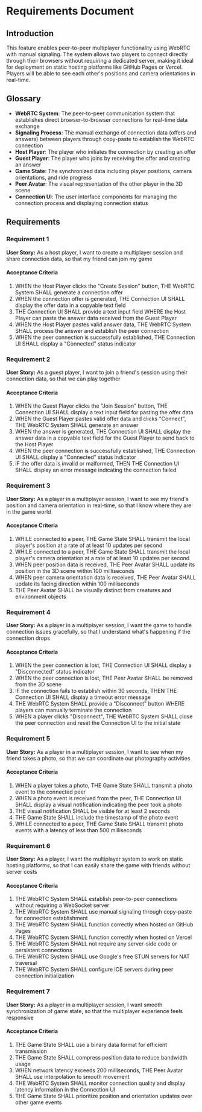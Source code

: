# Requirements Document

## Introduction

This feature enables peer-to-peer multiplayer functionality using WebRTC with manual signaling. The system allows two players to connect directly through their browsers without requiring a dedicated server, making it ideal for deployment on static hosting platforms like GitHub Pages or Vercel. Players will be able to see each other's positions and camera orientations in real-time.

## Glossary

- **WebRTC System**: The peer-to-peer communication system that establishes direct browser-to-browser connections for real-time data exchange
- **Signaling Process**: The manual exchange of connection data (offers and answers) between players through copy-paste to establish the WebRTC connection
- **Host Player**: The player who initiates the connection by creating an offer
- **Guest Player**: The player who joins by receiving the offer and creating an answer
- **Game State**: The synchronized data including player positions, camera orientations, and ride progress
- **Peer Avatar**: The visual representation of the other player in the 3D scene
- **Connection UI**: The user interface components for managing the connection process and displaying connection status

## Requirements

### Requirement 1

**User Story:** As a host player, I want to create a multiplayer session and share connection data, so that my friend can join my game

#### Acceptance Criteria

1. WHEN the Host Player clicks the "Create Session" button, THE WebRTC System SHALL generate a connection offer
2. WHEN the connection offer is generated, THE Connection UI SHALL display the offer data in a copyable text field
3. THE Connection UI SHALL provide a text input field WHERE the Host Player can paste the answer data received from the Guest Player
4. WHEN the Host Player pastes valid answer data, THE WebRTC System SHALL process the answer and establish the peer connection
5. WHEN the peer connection is successfully established, THE Connection UI SHALL display a "Connected" status indicator

### Requirement 2

**User Story:** As a guest player, I want to join a friend's session using their connection data, so that we can play together

#### Acceptance Criteria

1. WHEN the Guest Player clicks the "Join Session" button, THE Connection UI SHALL display a text input field for pasting the offer data
2. WHEN the Guest Player pastes valid offer data and clicks "Connect", THE WebRTC System SHALL generate an answer
3. WHEN the answer is generated, THE Connection UI SHALL display the answer data in a copyable text field for the Guest Player to send back to the Host Player
4. WHEN the peer connection is successfully established, THE Connection UI SHALL display a "Connected" status indicator
5. IF the offer data is invalid or malformed, THEN THE Connection UI SHALL display an error message indicating the connection failed

### Requirement 3

**User Story:** As a player in a multiplayer session, I want to see my friend's position and camera orientation in real-time, so that I know where they are in the game world

#### Acceptance Criteria

1. WHILE connected to a peer, THE Game State SHALL transmit the local player's position at a rate of at least 10 updates per second
2. WHILE connected to a peer, THE Game State SHALL transmit the local player's camera orientation at a rate of at least 10 updates per second
3. WHEN peer position data is received, THE Peer Avatar SHALL update its position in the 3D scene within 100 milliseconds
4. WHEN peer camera orientation data is received, THE Peer Avatar SHALL update its facing direction within 100 milliseconds
5. THE Peer Avatar SHALL be visually distinct from creatures and environment objects

### Requirement 4

**User Story:** As a player in a multiplayer session, I want the game to handle connection issues gracefully, so that I understand what's happening if the connection drops

#### Acceptance Criteria

1. WHEN the peer connection is lost, THE Connection UI SHALL display a "Disconnected" status indicator
2. WHEN the peer connection is lost, THE Peer Avatar SHALL be removed from the 3D scene
3. IF the connection fails to establish within 30 seconds, THEN THE Connection UI SHALL display a timeout error message
4. THE WebRTC System SHALL provide a "Disconnect" button WHERE players can manually terminate the connection
5. WHEN a player clicks "Disconnect", THE WebRTC System SHALL close the peer connection and reset the Connection UI to the initial state

### Requirement 5

**User Story:** As a player in a multiplayer session, I want to see when my friend takes a photo, so that we can coordinate our photography activities

#### Acceptance Criteria

1. WHEN a player takes a photo, THE Game State SHALL transmit a photo event to the connected peer
2. WHEN a photo event is received from the peer, THE Connection UI SHALL display a visual notification indicating the peer took a photo
3. THE visual notification SHALL be visible for at least 2 seconds
4. THE Game State SHALL include the timestamp of the photo event
5. WHILE connected to a peer, THE Game State SHALL transmit photo events with a latency of less than 500 milliseconds

### Requirement 6

**User Story:** As a player, I want the multiplayer system to work on static hosting platforms, so that I can easily share the game with friends without server costs

#### Acceptance Criteria

1. THE WebRTC System SHALL establish peer-to-peer connections without requiring a WebSocket server
2. THE WebRTC System SHALL use manual signaling through copy-paste for connection establishment
3. THE WebRTC System SHALL function correctly when hosted on GitHub Pages
4. THE WebRTC System SHALL function correctly when hosted on Vercel
5. THE WebRTC System SHALL not require any server-side code or persistent connections
6. THE WebRTC System SHALL use Google's free STUN servers for NAT traversal
7. THE WebRTC System SHALL configure ICE servers during peer connection initialization

### Requirement 7

**User Story:** As a player in a multiplayer session, I want smooth synchronization of game state, so that the multiplayer experience feels responsive

#### Acceptance Criteria

1. THE Game State SHALL use a binary data format for efficient transmission
2. THE Game State SHALL compress position data to reduce bandwidth usage
3. WHEN network latency exceeds 200 milliseconds, THE Peer Avatar SHALL use interpolation to smooth movement
4. THE WebRTC System SHALL monitor connection quality and display latency information in the Connection UI
5. THE Game State SHALL prioritize position and orientation updates over other game events
